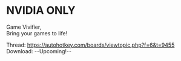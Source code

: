 # NVIDIA ONLY

Game Vivifier,  
Bring your games to life!

Thread: https://autohotkey.com/boards/viewtopic.php?f=6&t=9455  
Download: --Upcoming!--
